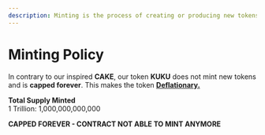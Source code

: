 ```yaml
---
description: Minting is the process of creating or producing new tokens
---
```


# Minting Policy

In contrary to our inspired **CAKE**, our token **KUKU** does not mint new tokens and is **capped forever**.  This makes the token [**Deflationary.**](../../knowledge-center/glossary-and-vocab.md)

**Total Supply Minted**\
1 Trillion: 1,000,000,000,000

**CAPPED FOREVER  - CONTRACT NOT ABLE TO MINT ANYMORE**
